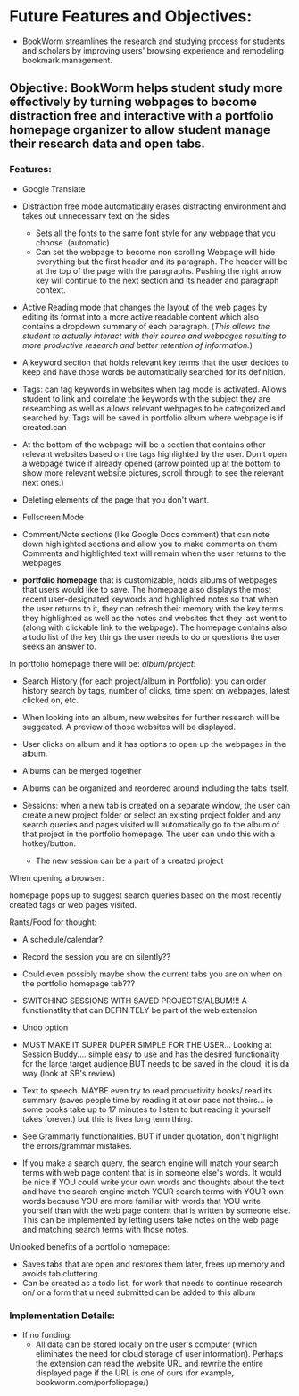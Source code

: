 # Future Features and Objectives:

- BookWorm streamlines the research and studying process for students and scholars by improving users' browsing experience and remodeling bookmark management.

## Objective: BookWorm helps student study more effectively by turning webpages to become distraction free and interactive with a portfolio homepage organizer to allow student manage their research data and open tabs.

### Features:
- Google Translate

- Distraction free mode automatically erases distracting environment and takes out unnecessary text on the sides
   - Sets all the fonts to the same font style for any webpage that you choose. (automatic) 
   - Can set the webpage to become non scrolling Webpage will hide everything but the first header and its paragraph. The header will be at the top of the page with   the paragraphs. Pushing the right arrow key will continue to the next section and its header and paragraph context.
   
- Active Reading mode that changes the layout of the web pages by editing its format into a more active readable content which also contains a dropdown summary of each paragraph. (*This allows the student to actually interact with their source and webpages resulting to more productive research and better retention of information.*)

- A keyword section that holds relevant key terms that the user decides to keep and have those words be automatically searched for its definition.

- Tags: can tag keywords in websites when tag mode is activated. Allows student to link and correlate the keywords with the subject they are researching as well as allows relevant webpages to be categorized and searched by. Tags will be saved in portfolio album where webpage is if created.can

- At the bottom of the webpage will be a section that contains other relevant websites based on the tags highlighted by the user. Don’t open a webpage twice if already opened (arrow pointed up at the bottom to show more relevant website pictures, scroll through to see the relevant next ones.)

- Deleting elements of the page that you don't want.

- Fullscreen Mode

- Comment/Note sections (like Google Docs comment) that can note down highlighted sections and allow you to make comments on them. Comments and highlighted text will remain when the user returns to the webpages.

- **portfolio homepage** that is customizable, holds albums of webpages that users would like to save. The homepage also displays the most recent user-designated keywords and highlighted notes so that when the user returns to it, they can refresh their memory with the key terms they highlighted as well as the notes and websites that they last went to (along with clickable link to the webpage). The homepage contains also a todo list of the key things the user needs to do or questions the user seeks an answer to.

In portfolio homepage there will be:
*album/project*:
   - Search History (for each project/album in Portfolio): you can order history search by tags, number of clicks, time spent on webpages, latest clicked on, etc.
   - When looking into an album, new websites for further research will be suggested. A preview of those websites will be displayed.
   - User clicks on album and it has options to open up the webpages in the album. 
   - Albums can be merged together
   - Albums can be organized and reordered around including the tabs itself.

- Sessions: when a new tab is created on a separate window, the user can create a new project folder or select an existing project folder and any search queries and pages visited will automatically go to the album of that project in the portfolio homepage. The user can undo this with a hotkey/button.
   - The new session can be a part of a created project
   
When opening a browser:

homepage pops up to suggest search queries based on the most recently created tags or web pages visited.

Rants/Food for thought:
- A schedule/calendar?

- Record the session you are on silently??

- Could even possibly maybe show the current tabs you are on when on the portfolio homepage tab???

- SWITCHING SESSIONS WITH SAVED PROJECTS/ALBUM!!! A functionatlity that can DEFINITELY be part of the web extension

- Undo option

- MUST MAKE IT SUPER DUPER SIMPLE FOR THE USER... Looking at Session Buddy.... simple easy to use and has the desired functionality for the large target audience BUT needs to be saved in the cloud, it is da way (look at SB's review)

- Text to speech. MAYBE even try to read productivity books/ read its summary (saves people time by reading it at our pace not theirs... ie some books take up to 17 minutes to listen to but reading it yourself takes forever.) but this is likea long term thing.

- See Grammarly functionalities. BUT if under quotation, don't highlight the errors/grammar mistakes.

- If you make a search query, the search engine will match your search terms with web page content that is in someone else's words. It would be nice if YOU could write your own words and thoughts about the text and have the search engine match YOUR search terms with YOUR own words because YOU are more familiar with words that YOU write yourself than with the web page content that is written by someone else. This can be implemented by letting users take notes on the web page and matching search terms with those notes.

Unlooked benefits of a portfolio homepage:
- Saves tabs that are open and restores them later, frees up memory and avoids tab cluttering
- Can be created as a todo list, for work that needs to continue research on/ or a form that u need submitted can be added to this album



### Implementation Details:

- If no funding: 
   - All data can be stored locally on the user's computer (which eliminates the need for cloud storage of user information). Perhaps the extension can read the website URL and rewrite the entire displayed page if the URL is one of ours (for example, bookworm.com/porfoliopage/)
